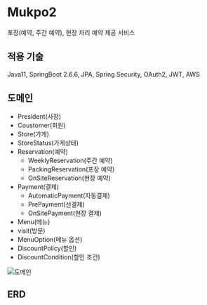 # Mukpo2

포장(예약, 주간 예약), 현장 자리 예약 제공 서비스

## 적용 기술

Java11, SpringBoot 2.6.6, JPA, Spring Security, OAuth2, JWT, AWS

## 도메인

- President(사장)
- Coustomer(회원)
- Store(가게)
- StoreStatus(가게상태)
- Reservation(예약)
  * WeeklyReservation(주간 예약)
  * PackingReservation(포장 예약)
  * OnSiteReservation(현장 예약)
- Payment(결제)
    * AutomaticPayment(자동결제)
    * PrePayment(선결제)
    * OnSitePayment(현장 결제)
- Menu(메뉴)
- visit(방문)
- MenuOption(메뉴 옵션)
- DiscountPolicy(할인)
- DiscountCondition(할인 조건)

![도메인](https://user-images.githubusercontent.com/32383284/164258638-b8cb392d-ce83-4cb4-9b79-3bd7b0da2253.PNG)

## ERD


